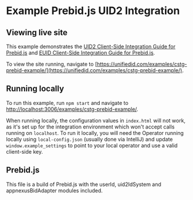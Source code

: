 # Example Prebid.js UID2 Integration

## Viewing live site

This example demonstrates the [UID2 Client-Side Integration Guide for Prebid.js](https://unifiedid.com/docs/guides/integration-prebid-client-side) and [EUID Client-Side Integration Guide for Prebid.js](https://github.com/European-Unified-ID/EUID-docs/blob/main/api/v2/guides/integration-prebid-client-side.md). 

To view the site running, navigate to [https://unifiedid.com/examples/cstg-prebid-example/](https://unifiedid.com/examples/cstg-prebid-example/).

## Running locally

To run this example, run `npm start` and navigate to [http://localhost:3006/examples/cstg-prebid-example/](http://localhost:3006/examples/cstg-prebid-example/).

When running locally, the configuration values in `index.html` will not work, as it's set up for the integration environment which won't accept calls running on `localhost`. To run it locally, you will need the Operator running locally using `local-config.json` (usually done via IntelliJ) and update `window.example_settings` to point to your local operator and use a valid client-side key.

## Prebid.js

This file is a build of Prebid.js with the userId, uid2IdSystem and appnexusBidAdapter modules included.